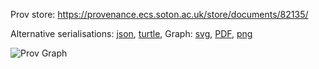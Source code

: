 
Prov store: https://provenance.ecs.soton.ac.uk/store/documents/82135/

Alternative serialisations: [json](https://provenance.ecs.soton.ac.uk/store/documents/82135.json), [turtle](https://provenance.ecs.soton.ac.uk/store/documents/82135.ttl),
Graph: [svg](https://provenance.ecs.soton.ac.uk/store/documents/82135.svg), [PDF](https://provenance.ecs.soton.ac.uk/store/documents/82135.pdf), [png](https://provenance.ecs.soton.ac.uk/store/documents/82135.png)

![Prov Graph](https://provenance.ecs.soton.ac.uk/store/documents/82135.png)

        